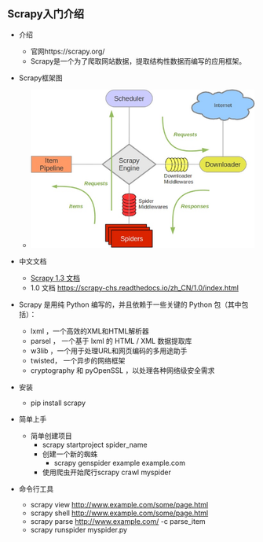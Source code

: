 ## Scrapy入门介绍

- 介绍
    - 官网https://scrapy.org/
    - Scrapy是一个为了爬取网站数据，提取结构性数据而编写的应用框架。
- Scrapy框架图
    - ![Scrapy框架图.jpg](Scrapy框架图.jpg)


- 中文文档
    - [Scrapy 1.3 文档](https://oner-wv.gitbooks.io/scrapy_zh/content/)
    - 1.0 文档 https://scrapy-chs.readthedocs.io/zh_CN/1.0/index.html
    
- Scrapy 是用纯 Python 编写的，并且依赖于一些关键的 Python 包（其中包括）：
    - lxml ，一个高效的XML和HTML解析器
    - parsel ， 一个基于 lxml 的 HTML / XML 数据提取库
    - w3lib ，一个用于处理URL和网页编码的多用途助手
    - twisted， 一个异步的网络框架
    - cryptography 和 pyOpenSSL ，以处理各种网络级安全需求

- 安装
    - pip install scrapy
    
- 简单上手
    - 简单创建项目
        - scrapy startproject spider_name
        - 创建一个新的蜘蛛
            - scrapy genspider example example.com
        - 使用爬虫开始爬行scrapy crawl myspider

- 命令行工具
    - scrapy view http://www.example.com/some/page.html
    - scrapy shell http://www.example.com/some/page.html
    - scrapy parse http://www.example.com/ -c parse_item
    - scrapy runspider myspider.py